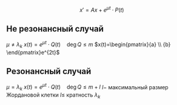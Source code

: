 $$x'=Ax+e^{\mu t}\cdot P(t)$$
## Не резонансный случай
$\mu \neq \lambda_k$
$x(t)=e^{\mu t} \cdot Q(t)\quad \deg Q\le m$
$x(t)=\begin{pmatrix}{a} \\ {b} \end{pmatrix}e^{2t}$
## Резонансный случай
$\mu = \lambda_k$
$x(t)=e^{\mu t}\cdot Q(t) \quad \deg Q\le m+l$
$l-$ максимальный размер Жордановой клетки
$l\le$ кратность $\lambda_k$

